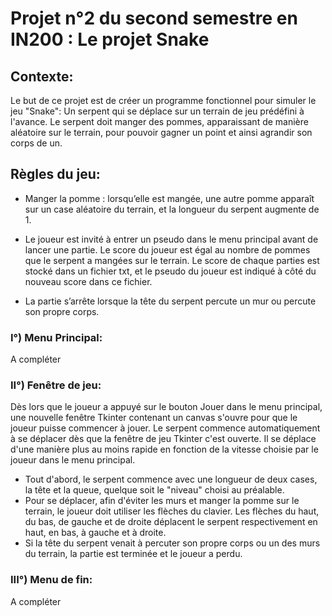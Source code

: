 # Projet n°2 du second semestre en IN200 : Le projet Snake

## Contexte:
Le but de ce projet est de créer un programme fonctionnel pour simuler le jeu "Snake": Un serpent qui se déplace sur un terrain de jeu prédéfini à l'avance. Le serpent doit manger des pommes, apparaissant de manière aléatoire sur le terrain, pour pouvoir gagner un point et ainsi agrandir son corps de un.

## Règles du jeu:
- Manger la pomme : lorsqu’elle est mangée, une autre pomme apparaît sur un case aléatoire du terrain, et la longueur du serpent augmente de 1.

- Le joueur est invité à entrer un pseudo dans le menu principal avant de lancer une partie. Le score du joueur est égal au nombre de pommes que le serpent a mangées sur le terrain. Le score de chaque parties est stocké dans un fichier txt, et le pseudo du joueur est indiqué à côté du nouveau score dans ce fichier.

- La partie s’arrête lorsque la tête du serpent percute un mur ou percute son propre corps.


### I°) Menu Principal:

A compléter


### II°) Fenêtre de jeu:
Dès lors que le joueur a appuyé sur le bouton Jouer dans le menu principal, une nouvelle fenêtre Tkinter contenant un canvas s'ouvre pour que le joueur puisse commencer à jouer. Le serpent commence automatiquement à se déplacer dès que la fenêtre de jeu Tkinter c'est ouverte. Il se déplace d'une manière plus au moins rapide en fonction de la vitesse choisie par le joueur dans le menu principal. 

- Tout d'abord, le serpent commence avec une longueur de deux cases, la tête et la queue, quelque soit le "niveau" choisi au préalable.
- Pour se déplacer, afin d'éviter les murs et manger la pomme sur le terrain, le joueur doit utiliser les flèches du clavier. Les flèches du haut, du bas, de gauche et de droite déplacent le serpent respectivement en haut, en bas, à gauche et à droite. 
- Si la tête du serpent venait à percuter son propre corps ou un des murs du terrain, la partie est terminée et le joueur a perdu.

### III°) Menu de fin:
A compléter
